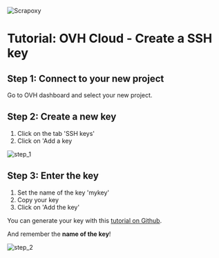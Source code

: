 ![Scrapoxy](https://raw.githubusercontent.com/fabienvauchelles/scrapoxy/master/docs/logo.png)


# Tutorial: OVH Cloud - Create a SSH key

## Step 1: Connect to your new project

Go to OVH dashboard and select your new project.


## Step 2: Create a new key

1. Click on the tab 'SSH keys'
2. Click on 'Add a key

![step_1](https://raw.githubusercontent.com/fabienvauchelles/scrapoxy/master/docs/standard/providers/ovhcloud/create_sshkey/step_1.jpg)


## Step 3: Enter the key

1. Set the name of the key 'mykey'
2. Copy your key
3. Click on 'Add the key'

You can generate your key with this [tutorial on Github](https://help.github.com/articles/generating-ssh-keys/).

And remember the **name of the key**!

![step_2](https://raw.githubusercontent.com/fabienvauchelles/scrapoxy/master/docs/standard/providers/ovhcloud/create_sshkey/step_2.jpg)
